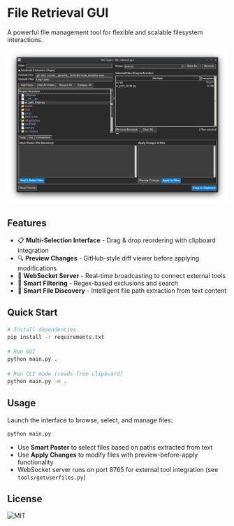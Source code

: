 # File Retrieval GUI

A powerful file management tool for flexible and scalable filesystem interactions.

![File Retrieval GUI](assets/gui.png)

## Features

- 📋 **Multi-Selection Interface** - Drag & drop reordering with clipboard integration
- 🔍 **Preview Changes** - GitHub-style diff viewer before applying modifications
- 🔌 **WebSocket Server** - Real-time broadcasting to connect external tools
- 🎯 **Smart Filtering** - Regex-based exclusions and search
- 📁 **Smart File Discovery** - Intelligent file path extraction from text content

## Quick Start

```bash
# Install dependencies
pip install -r requirements.txt

# Run GUI
python main.py .

# Run CLI mode (reads from clipboard)
python main.py -m .
```

## Usage
Launch the interface to browse, select, and manage files:
```bash
python main.py
```
- Use **Smart Paster** to select files based on paths extracted from text
- Use **Apply Changes** to modify files with preview-before-apply functionality
- WebSocket server runs on port 8765 for external tool integration (see `tools/getuserfiles.py`)

## License

![MIT](LICENSE)
